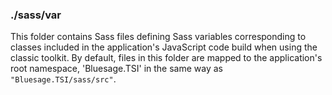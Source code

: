 ### ./sass/var

This folder contains Sass files defining Sass variables corresponding to classes
included in the application's JavaScript code build when using the classic toolkit.
By default, files in this folder are mapped to the application's root namespace,
'Bluesage.TSI' in the same way as `"Bluesage.TSI/sass/src"`.